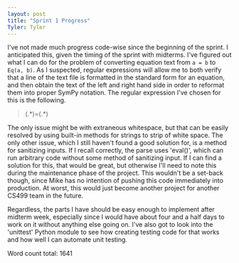 ```yaml
---
layout: post
title: "Sprint 1 Progress"
Tyler: Tyler
---
```


I've not made much progress code-wise since the beginning of the sprint. I anticipated this, given the timing of the sprint with midterms. I've figured out what I can do for the problem of converting equation text from `a = b` to `Eq(a, b)`. As I suspected, regular expressions will allow me to both verify that a line of the text file is formatted in the standard form for an equation, and then obtain the text of the left and right hand side in order to reformat them into proper SymPy notation. The regular expression I've chosen for this is the following.

> (.\*)=(.\*)

The only issue might be with extraneous whitespace, but that can be easily resolved by using built-in methods for strings to strip of white space. The only other issue, which I still haven't found a good solution for, is a method for sanitizing inputs. If I recall correctly, the parse uses 'eval()', which can run arbitrary code without some method of sanitizing input. If I can find a solution for this, that would be great, but otherwise I'll need to note this during the maintenance phase of the project. This wouldn't be a set-back though, since Mike has no intention of pushing this code immediately into production. At worst, this would just become another project for another CS499 team in the future.

Regardless, the parts I have should be easy enough to implement after midterm week, especially since I would have about four and a half days to work on it without anything else going on. I've also got to look into the 'unittest' Python module to see how creating testing code for that works and how well I can automate unit testing.

Word count total: 1641

